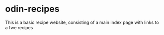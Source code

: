 # odin-recipes

This is a basic recipe website, consisting of a main index page with links to a fwe recipes